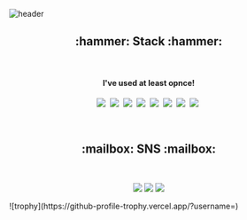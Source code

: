 ![header](https://capsule-render.vercel.app/api?type=wave&color=auto&width=100%&height=300&text=JungSoo's%20Github&section=header&fontSize=90&animation=fadeIn)<br/>


<h2 align = "center"><b>:hammer: Stack :hammer:</b></h3><br/>
<h4 align = "center">I've used at least opnce!</h4>
<p align = "center">
  <img src="https://img.shields.io/badge/HTML-E34F26?style=flat-square&logo=HTML5&logoColor=white"/></a>&nbsp
  <img src="https://img.shields.io/badge/CSS3-1572B6?style=flat-square&logo=CSS3&logoColor=white"/></a>&nbsp 
  <img src="https://img.shields.io/badge/SASS-CC6699?style=flat-square&logo=Sass&logoColor=white"/></a>&nbsp 
  <img src="https://img.shields.io/badge/JAVASCRIPT-F7DF1E?style=flat-square&logo=JavaScript&logoColor=white"/></a>&nbsp
  <img src="https://img.shields.io/badge/TypeScript-3178C6?style=flat-square&logo=TypeScript&logoColor=white"/></a>&nbsp 
  <img src="https://img.shields.io/badge/MySQL-4479A1?style=flat-square&logo=MySQL&logoColor=white"/></a>&nbsp 
  <img src="https://img.shields.io/badge/React-61DAFB?style=flat-square&logo=React&logoColor=white"/></a>&nbsp 
  <img src="https://img.shields.io/badge/Redux-764ABC?style=flat-square&logo=Redux&logoColor=white"/></a>&nbsp
</p><br/>

<h2 align = "center"><b> :mailbox: SNS  :mailbox:</b></h3><br/>
<p align = "center">
  <a href="https://www.facebook.com/profile.php?id=100004304493733" target="_blank"><img src="https://img.shields.io/badge/Facebook-1877F2?style=flat-square&logo=Facebook&logoColor=white"/></a>
  <a href="https://www.instagram.com/jung5_k/?hl=ko" target="_blank"><img src="https://img.shields.io/badge/Instagram-E4405F?style=flat-square&logo=Instagram&logoColor=white"/></a>
  <a href="https://www.notion.so/Frontend-Engineer-871c50080b6142dcad70877eeebf5bf2" target="_blank"><img src="https://img.shields.io/badge/Notion-000000?style=flat-square&logo=Notion&logoColor=white"/></a>
</p>
![trophy](https://github-profile-trophy.vercel.app/?username=)

<!--
**sunpl13/sunpl13** is a ✨ _special_ ✨ repository because its `README.md` (this file) appears on your GitHub profile.

Here are some ideas to get you started:

- 🔭 I’m currently working on ...
- 🌱 I’m currently learning ...
- 👯 I’m looking to collaborate on ...
- 🤔 I’m looking for help with ...
- 💬 Ask me about ...
- 📫 How to reach me: ...
- 😄 Pronouns: ...
- ⚡ Fun fact: ...
-->
